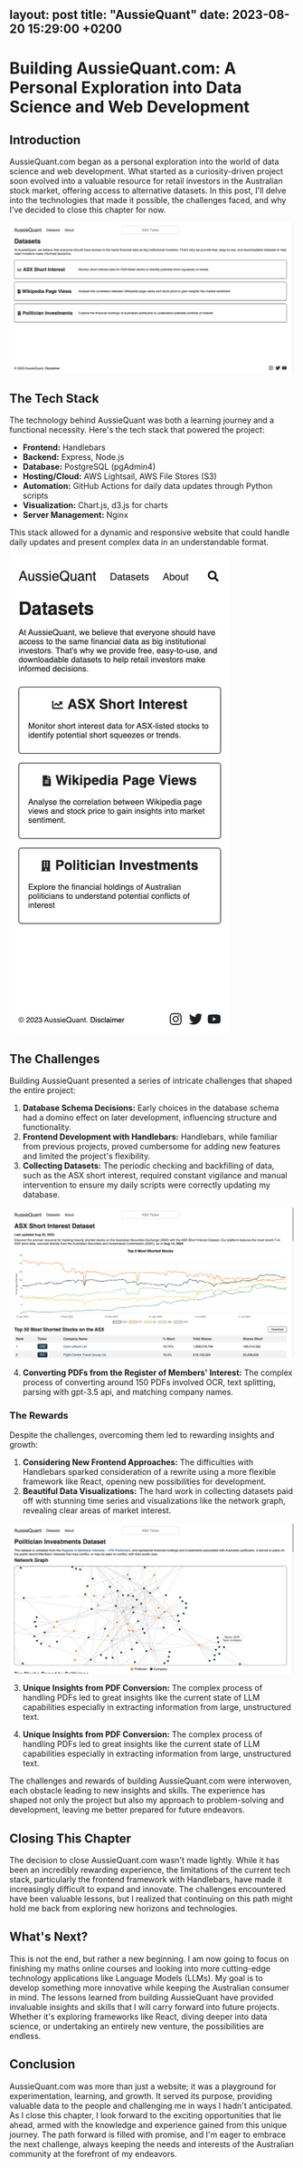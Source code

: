 layout: post
title:  "AussieQuant"
date:   2023-08-20 15:29:00 +0200
---

# Building AussieQuant.com: A Personal Exploration into Data Science and Web Development

## Introduction

AussieQuant.com began as a personal exploration into the world of data science and web development. What started as a curiosity-driven project soon evolved into a valuable resource for retail investors in the Australian stock market, offering access to alternative datasets. In this post, I'll delve into the technologies that made it possible, the challenges faced, and why I've decided to close this chapter for now.

![AussieQuant Desktop Home](/assets/images/aussiequant-desktop-home.png)

## The Tech Stack

The technology behind AussieQuant was both a learning journey and a functional necessity. Here's the tech stack that powered the project:

- **Frontend:** Handlebars
- **Backend:** Express, Node.js
- **Database:** PostgreSQL (pgAdmin4)
- **Hosting/Cloud:** AWS Lightsail, AWS File Stores (S3)
- **Automation:** GitHub Actions for daily data updates through Python scripts
- **Visualization:** Chart.js, d3.js for charts
- **Server Management:** Nginx

This stack allowed for a dynamic and responsive website that could handle daily updates and present complex data in an understandable format.

![AussieQuant Mobile Home](/assets/images/aussiequant-mobile-home.png)

## The Challenges

Building AussieQuant presented a series of intricate challenges that shaped the entire project:

1. **Database Schema Decisions:** Early choices in the database schema had a domino effect on later development, influencing structure and functionality.
2. **Frontend Development with Handlebars:** Handlebars, while familiar from previous projects, proved cumbersome for adding new features and limited the project's flexibility.
3. **Collecting Datasets:** The periodic checking and backfilling of data, such as the ASX short interest, required constant vigilance and manual intervention to ensure my daily scripts were correctly updating my database.

![AussieQuant Short Interest](/assets/images/aussiequant-short-interest.png)

4. **Converting PDFs from the Register of Members' Interest:** The complex process of converting around 150 PDFs involved OCR, text splitting, parsing with gpt-3.5 api, and matching company names.

### The Rewards

Despite the challenges, overcoming them led to rewarding insights and growth:

1. **Considering New Frontend Approaches:** The difficulties with Handlebars sparked consideration of a rewrite using a more flexible framework like React, opening new possibilities for development.
2. **Beautiful Data Visualizations:** The hard work in collecting datasets paid off with stunning time series and visualizations like the network graph, revealing clear areas of market interest.

![AussieQuant Network Graph](/assets/images/aussiequant-network-graph.png)

3. **Unique Insights from PDF Conversion:** The complex process of handling PDFs led to great insights like the current state of LLM capabilities especially in extracting information from large, unstructured text.

4. **Unique Insights from PDF Conversion:** The complex process of handling PDFs led to great insights like the current state of LLM capabilities especially in extracting information from large, unstructured text. 

The challenges and rewards of building AussieQuant.com were interwoven, each obstacle leading to new insights and skills. The experience has shaped not only the project but also my approach to problem-solving and development, leaving me better prepared for future endeavors.


## Closing This Chapter

The decision to close AussieQuant.com wasn't made lightly. While it has been an incredibly rewarding experience, the limitations of the current tech stack, particularly the frontend framework with Handlebars, have made it increasingly difficult to expand and innovate. The challenges encountered have been valuable lessons, but I realized that continuing on this path might hold me back from exploring new horizons and technologies.

## What's Next?

This is not the end, but rather a new beginning. I am now going to focus on finishing my maths online courses and looking into more cutting-edge technology applications like Language Models (LLMs). My goal is to develop something more innovative while keeping the Australian consumer in mind. The lessons learned from building AussieQuant have provided invaluable insights and skills that I will carry forward into future projects. Whether it's exploring frameworks like React, diving deeper into data science, or undertaking an entirely new venture, the possibilities are endless.

## Conclusion

AussieQuant.com was more than just a website; it was a playground for experimentation, learning, and growth. It served its purpose, providing valuable data to the people and challenging me in ways I hadn't anticipated. As I close this chapter, I look forward to the exciting opportunities that lie ahead, armed with the knowledge and experience gained from this unique journey. The path forward is filled with promise, and I'm eager to embrace the next challenge, always keeping the needs and interests of the Australian community at the forefront of my endeavors.
